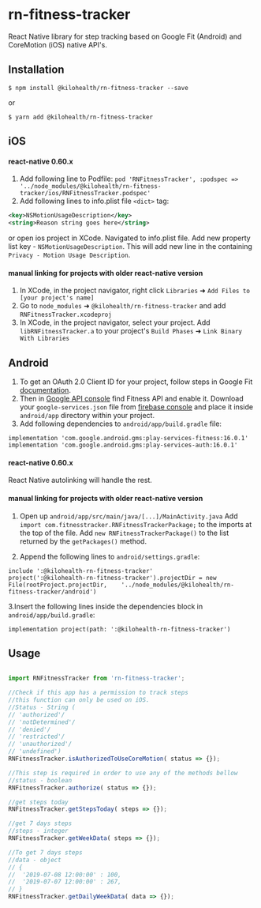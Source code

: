 
# rn-fitness-tracker

React Native library for step tracking based on Google Fit (Android) and CoreMotion (iOS) native API's.

## Installation
`$ npm install @kilohealth/rn-fitness-tracker --save`

or

`$ yarn add @kilohealth/rn-fitness-tracker`

## iOS

#### react-native 0.60.x

1. Add following line to Podfile:
`pod 'RNFitnessTracker', :podspec => '../node_modules/@kilohealth/rn-fitness-tracker/ios/RNFitnessTracker.podspec'`
2. Add following lines to info.plist file `<dict>` tag:
```xml
<key>NSMotionUsageDescription</key>
<string>Reason string goes here</string>
``` 
or 
open ios project in XCode. Navigated to info.plist file. Add new property list key - `NSMotionUsageDescription`. This will add new line in the containing `Privacy - Motion Usage Description`.

#### manual linking for projects with older react-native version

1. In XCode, in the project navigator, right click `Libraries` ➜ `Add Files to [your project's name]`
2. Go to `node_modules` ➜ `@kilohealth/rn-fitness-tracker` and add `RNFitnessTracker.xcodeproj`
3. In XCode, in the project navigator, select your project. Add `libRNFitnessTracker.a` to your project's `Build Phases` ➜ `Link Binary With Libraries`

## Android

1. To get an OAuth 2.0 Client ID for your project, follow steps in Google Fit [documentation](https://developers.google.com/fit/android/get-api-key).
2. Then in [Google API console](https://console.developers.google.com) find Fitness API and enable it. Download your `google-services.json` file from [firebase console](https://console.firebase.google.com) and place it inside `android/app` directory within your project.
3. Add following dependencies to `android/app/build.gradle` file:

```
implementation 'com.google.android.gms:play-services-fitness:16.0.1'
implementation 'com.google.android.gms:play-services-auth:16.0.1'
```
#### react-native 0.60.x

React Native autolinking will handle the rest.

#### manual linking for projects with older react-native version

1. Open up `android/app/src/main/java/[...]/MainActivity.java`
  Add `import com.fitnesstracker.RNFitnessTrackerPackage;` to the imports at the top of the file.
  Add `new RNFitnessTrackerPackage()` to the list returned by the `getPackages()` method.

2. Append the following lines to `android/settings.gradle`:
```
include ':@kilohealth-rn-fitness-tracker'
project(':@kilohealth-rn-fitness-tracker').projectDir = new File(rootProject.projectDir, 	'../node_modules/@kilohealth/rn-fitness-tracker/android')
``` 


3.Insert the following lines inside the dependencies block in `android/app/build.gradle`:
```
implementation project(path: ':@kilohealth-rn-fitness-tracker')
```

## Usage
```javascript

import RNFitnessTracker from 'rn-fitness-tracker';

//Check if this app has a permission to track steps
//this function can only be used on iOS.
//Status - String (
// 'authorized'/ 
// 'notDetermined'/
// 'denied'/
// 'restricted'/
// 'unauthorized'/
// 'undefined')
RNFitnessTracker.isAuthorizedToUseCoreMotion( status => {});

//This step is required in order to use any of the methods bellow
//status - boolean
RNFitnessTracker.authorize( status => {});

//get steps today
RNFitnessTracker.getStepsToday( steps => {});

//get 7 days steps
//steps - integer
RNFitnessTracker.getWeekData( steps => {});

//To get 7 days steps
//data - object 
// {
//  '2019-07-08 12:00:00' : 100,
//  '2019-07-07 12:00:00' : 267,
// }
RNFitnessTracker.getDailyWeekData( data => {});

```
 
